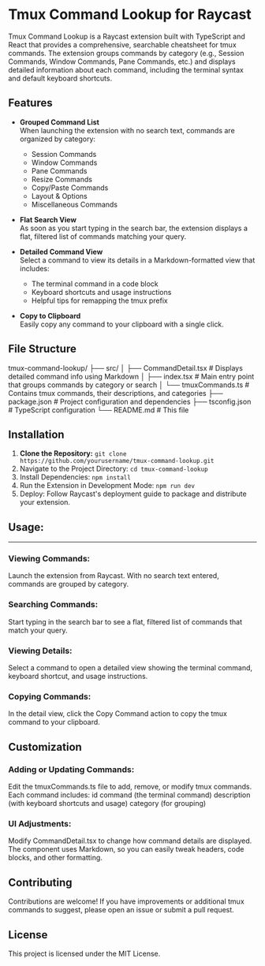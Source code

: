 # Tmux Command Lookup for Raycast

Tmux Command Lookup is a Raycast extension built with TypeScript and React that provides a comprehensive, searchable cheatsheet for tmux commands. The extension groups commands by category (e.g., Session Commands, Window Commands, Pane Commands, etc.) and displays detailed information about each command, including the terminal syntax and default keyboard shortcuts.

## Features

- **Grouped Command List**  
  When launching the extension with no search text, commands are organized by category:
  - Session Commands
  - Window Commands
  - Pane Commands
  - Resize Commands
  - Copy/Paste Commands
  - Layout & Options
  - Miscellaneous Commands

- **Flat Search View**  
  As soon as you start typing in the search bar, the extension displays a flat, filtered list of commands matching your query.

- **Detailed Command View**  
  Select a command to view its details in a Markdown-formatted view that includes:
  - The terminal command in a code block
  - Keyboard shortcuts and usage instructions
  - Helpful tips for remapping the tmux prefix

- **Copy to Clipboard**  
  Easily copy any command to your clipboard with a single click.

## File Structure

tmux-command-lookup/ ├── src/ │ ├── CommandDetail.tsx # Displays detailed command info using Markdown │ ├── index.tsx # Main entry point that groups commands by category or search │ └── tmuxCommands.ts # Contains tmux commands, their descriptions, and categories ├── package.json # Project configuration and dependencies ├── tsconfig.json # TypeScript configuration └── README.md # This file


## Installation

1. **Clone the Repository:**
   `git clone https://github.com/yourusername/tmux-command-lookup.git`
2. Navigate to the Project Directory:
   `cd tmux-command-lookup`
3. Install Dependencies:
   `npm install`
4. Run the Extension in Development Mode:
   `npm run dev`
1. Deploy:
    Follow Raycast's deployment guide to package and distribute your extension.

## Usage:
---
### Viewing Commands:
Launch the extension from Raycast. With no search text entered, commands are grouped by category.
### Searching Commands:
Start typing in the search bar to see a flat, filtered list of commands that match your query.
### Viewing Details:
Select a command to open a detailed view showing the terminal command, keyboard shortcut, and usage instructions.
### Copying Commands:
In the detail view, click the Copy Command action to copy the tmux command to your clipboard.
## Customization

### Adding or Updating Commands:
Edit the tmuxCommands.ts file to add, remove, or modify tmux commands. Each command includes:
id
command (the terminal command)
description (with keyboard shortcuts and usage)
category (for grouping)
### UI Adjustments:
Modify CommandDetail.tsx to change how command details are displayed. The component uses Markdown, so you can easily tweak headers, code blocks, and other formatting.
## Contributing

Contributions are welcome! If you have improvements or additional tmux commands to suggest, please open an issue or submit a pull request.

## License

This project is licensed under the MIT License.
